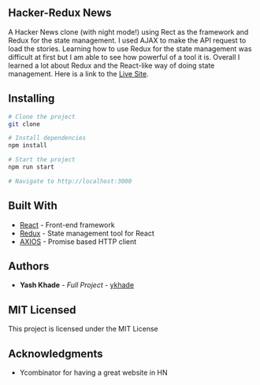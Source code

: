 ## Hacker-Redux News

A Hacker News clone (with night mode!) using Rect as the framework and Redux for the state management. I used AJAX to make the API request to load the stories.
Learning how to use Redux for the state management was difficult at first but I am able to see how powerful of a tool it is. Overall I learned a lot about 
Redux and the React-like way of doing state management. Here is a link to the
[Live Site](https://ykhade.github.io/hn-clone/).

## Installing

```sh
# Clone the project
git clone 

# Install dependencies
npm install

# Start the project
npm run start

# Navigate to http://localhost:3000
```
## Built With
* [React](https://reactjs.org/) - Front-end framework
* [Redux](https://redux.js.org/) - State management tool for React
* [AXIOS](https://github.com/axios/axios) - Promise based HTTP client 

## Authors

* **Yash Khade** - *Full Project* - [ykhade](https://github.com/ykhade)
## MIT Licensed
This project is licensed under the MIT License 
## Acknowledgments
* Ycombinator for having a great website in HN 
